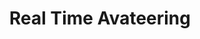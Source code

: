 ---
layout: project
permalink: /real_time_avateering/
title: "Real Time Avateering"
created: "2016"
medium: "Research | Performance"
root: "/assets/01_projects/real_time_avateering/"
bg-video: >
  <iframe src="https://player.vimeo.com/video/249832060" width="640" height="360" frameborder="0" webkitallowfullscreen mozallowfullscreen allowfullscreen></iframe>

description: >
  Thesis project for Master’s Degree at New York University's ITP Program.
  <br><br>
  Research into 3D scanning and motion capture as a choreographic structure for live performance and dance. Scanned bodies are controlled in real-time using motion capture suits and digitally manipulated to create impossible movements.

documentation:
  - "01.gif"
  - "02.gif"
  - "03.gif"
  - "04.gif"
  - "05.gif"
  - <iframe src="https://player.vimeo.com/video/169132287" width="640" height="360" frameborder="0" webkitallowfullscreen mozallowfullscreen allowfullscreen></iframe>
  - <iframe src="https://player.vimeo.com/video/166522178" width="640" height="360" frameborder="0" webkitallowfullscreen mozallowfullscreen allowfullscreen></iframe>
  - <iframe src="https://player.vimeo.com/video/166522236" width="640" height="360" frameborder="0" webkitallowfullscreen mozallowfullscreen allowfullscreen></iframe>
---